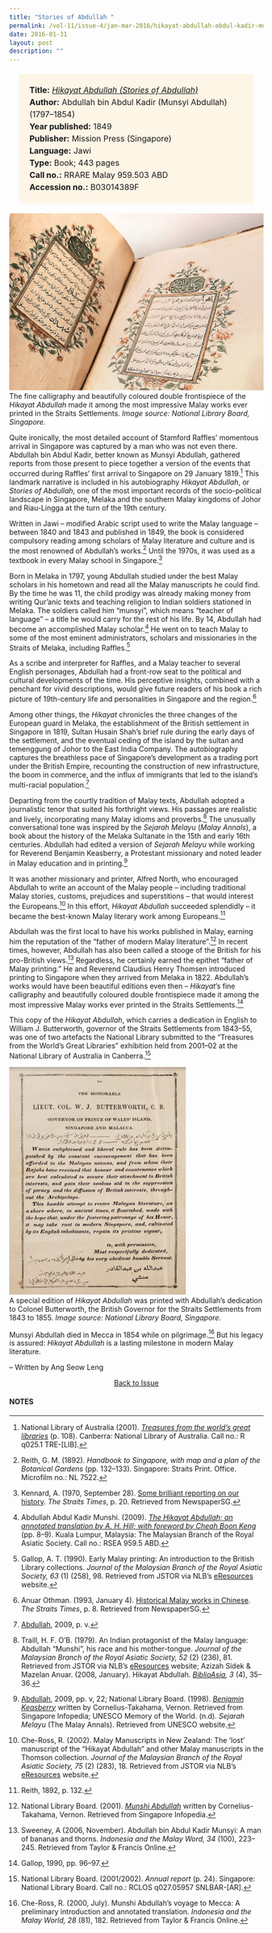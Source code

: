```yaml
---
title: "Stories of Abdullah "
permalink: /vol-11/issue-4/jan-mar-2016/hikayat-abdullah-abdul-kadir-munsyi
date: 2016-01-31
layout: post
description: ""
---
```

<span style="background-colour: #fdf5e6; padding: 20px; margin: 20px; background:#fdf5e6; display:block; font-size:1rem; line-height:1.5rem;"> 
	<b>Title:</b> <a href="https://eresources.nlb.gov.sg/printheritage/detail/81c0b1e2-807f-433b-b9d1-500ab4d06e62.aspx"><i>Hikayat Abdullah (Stories of Abdullah)</i></a><br>
<b>Author:</b> Abdullah bin Abdul Kadir (Munsyi 
Abdullah) (1797–1854)<br>
<b>Year published:</b> 1849<br>
<b>Publisher:</b> Mission Press (Singapore)<br>
<b>Language:</b> Jawi<br>
<b>Type:</b> Book; 443 pages<br>
<b>Call no.:</b> RRARE Malay 959.503 ABD<br>
<b>Accession no.:</b> B03014389F
</span>

<img src="/images/vol-11-issue-4/stories-of-abdullah/Ab2.JPG">
<div style="background-color: white;">The fine calligraphy and beautifully coloured double frontispiece of the <i>Hikayat Abdullah</i> made it among the most impressive Malay works ever printed in the Straits Settlements. <i>Image source: National Library Board, Singapore.</i></div>

Quite ironically, the most detailed account of Stamford Raffles’ momentous arrival in Singapore was captured by a man who was not even there. Abdullah bin Abdul Kadir, better known as Munsyi Abdullah, gathered reports from those present to piece together a version of the events that occurred during Raffles’ first arrival to Singapore on 29 January 1819.[^1] This landmark narrative is included in his autobiography *Hikayat Abdullah*, or *Stories of Abdullah*, one of the most important records of the socio-political landscape in Singapore, Melaka and the southern Malay kingdoms of Johor and Riau-Lingga at the turn of the 19th century.

Written in Jawi – modified Arabic script used to write the Malay language – between 1840 and 1843 and published in 1849, the book is considered compulsory reading among scholars of Malay literature and culture and is the most renowned of Abdullah’s works.[^2] Until the 1970s, it was used as a textbook in every Malay school in Singapore.[^3]

Born in Melaka in 1797, young Abdullah studied under the best Malay scholars in his hometown and read all the Malay manuscripts he could find. By the time he was 11, the child prodigy was already making money from writing Qur’anic texts and teaching religion to Indian soldiers stationed in Melaka. The soldiers called him “munsyi”, which means “teacher of language” – a title he would carry for the rest of his life. By 14, Abdullah had become an accomplished Malay scholar.[^4] He went on to teach Malay to some of the most eminent administrators, scholars and missionaries in the Straits of Melaka, including Raffles.[^5]

As a scribe and interpreter for Raffles, and a Malay teacher to several English personages, Abdullah had a front-row seat to the political and cultural developments of the time. His perceptive insights, combined with a penchant for vivid descriptions, would give future readers of his book a rich picture of 19th-century life and personalities in Singapore and the region.[^6]

Among other things, the *Hikayat* chronicles the three changes of the European guard in Melaka, the establishment of the British settlement in Singapore in 1819, Sultan Husain Shah’s brief rule during the early days of the settlement, and the 
eventual ceding of the island by the sultan and temenggung of Johor to the East India Company. The autobiography captures the breathless pace of Singapore’s development as a trading port under the British Empire, recounting the construction of new infrastructure, the boom in commerce, and the influx of immigrants that led to the island’s multi-racial population.[^7]

Departing from the courtly tradition of Malay texts, Abdullah adopted a journalistic tenor that suited his forthright views. His passages are realistic and lively, incorporating many Malay idioms and proverbs.[^8] The unusually 
conversational tone was inspired by the *Sejarah Melayu* (*Malay Annals*), a book about the history of the Melaka Sultanate in the 
15th and early 16th centuries. Abdullah had edited a version of *Sejarah Melayu* while working for Reverend Benjamin Keasberry, a Protestant missionary and noted leader in Malay education and in printing.[^9]

It was another missionary and printer, Alfred North, who encouraged Abdullah to write an account of the Malay people – including traditional Malay stories, customs, prejudices and superstitions – that would interest the Europeans.[^10] In this effort, *Hikayat Abdullah* succeeded splendidly – it became the best-known Malay literary work among Europeans.[^11]

Abdullah was the first local to have his works published in Malay, earning him the reputation of the “father of modern Malay literature”.[^12] In recent times, however, Abdullah has also been called a stooge of the British for his pro-British 
views.[^13] Regardless, he certainly earned the epithet “father of Malay printing.” He and Reverend Claudius Henry Thomsen introduced printing to Singapore when they arrived from Melaka in 1822. Abdullah’s works would have been beautiful editions even then – *Hikayat*’s fine calligraphy and beautifully coloured double frontispiece made it among the most impressive Malay works ever printed in the Straits Settlements.[^14]

This copy of the *Hikayat Abdullah*, which carries a dedication in English to William J. Butterworth, governor of the Straits Settlements from 1843–55, was one of two artefacts the National Library submitted to the “Treasures from the World’s Great Libraries” exhibition held from 2001–02 at the National Library of Australia in Canberra.[^15]

<img style="width: 350px; height: 450px;" src="/images/vol-11-issue-4/stories-of-abdullah/Ab1.JPG">
<div style="background-color: white;">A special edition of <i>Hikayat Abdullah</i> was printed with Abdullah’s dedication to Colonel Butterworth, the British Governor for the Straits Settlements from 1843 to 1855. <i>Image source: National Library Board, Singapore.</i></div>

Munsyi Abdullah died in Mecca in 1854 while on pilgrimage.[^16] But his legacy is assured: *Hikayat Abdullah* is a lasting milestone in modern Malay literature.

– Written by Ang Seow Leng

<a href="/vol-11/issue-4/jan-mar-2016/"><center>Back to Issue</center></a>

#### **NOTES**
[^1]:National Library of Australia (2001). [*Treasures from the world’s great libraries*](http://eservice.nlb.gov.sg/item_holding_s.aspx?bid=10864294) (p. 108). Canberra: National Library of Australia. Call no.: R q025.1 TRE-[LIB].
[^2]:Reith, G. M. (1892). *Handbook to Singapore, with map and a plan of the Botanical Gardens* (pp. 132–133).  Singapore: Straits Print. Office. Microfilm no.: NL 7522.
[^3]:Kennard, A. (1970, September 28). [Some brilliant reporting on our history](http://eresources.nlb.gov.sg/newspapers/Digitised/Article/straitstimes19700928-1.2.119.aspx). *The Straits Times*, p. 20. Retrieved from NewspaperSG.
[^4]:Abdullah Abdul Kadir Munshi. (2009). [*The Hikayat Abdullah; an annotated translation by A. H. Hill; with foreword by Cheah Boon Keng*](http://eservice.nlb.gov.sg/item_holding_s.aspx?bid=13606908) (pp. 8–9). Kuala Lumpur, Malaysia: The Malaysian Branch of the Royal Asiatic Society. Call no.: RSEA 959.5 ABD.
[^5]:Gallop, A. T. (1990). Early Malay printing: An introduction to the British Library collections. *Journal of the Malaysian Branch of the Royal Asiatic Society, 63* (1) (258), 98. Retrieved from JSTOR via NLB’s [eResources](https://eresources.nlb.gov.sg/main) website.
[^6]:Anuar Othman. (1993, January 4). [Historical Malay works in Chinese](http://eresources.nlb.gov.sg/newspapers/Digitised/Article/straitstimes19930104-1.2.71.5.5.aspx). *The Straits Times*, p. 8. Retrieved from NewspaperSG.
[^7]:[Abdullah](http://eservice.nlb.gov.sg/item_holding_s.aspx?bid=13606908), 2009, p. v.
[^8]:Traill, H. F. O’B. (1979). An Indian protagonist of the Malay language: Abdullah “Munshi”, his race and his mother-tongue. *Journal of the Malaysian Branch of the Royal Asiatic Society, 52* (2) (236), 81. Retrieved from JSTOR via NLB’s [eResources](https://eresources.nlb.gov.sg/main) website; Azizah Sidek & Mazelan Anuar. (2008, January). Hikayat Abdullah. [*BiblioAsia*](https://biblioasia.nlb.gov.sg/all-issues/)*, 3* (4), 35–36.
[^9]:[Abdullah](http://eservice.nlb.gov.sg/item_holding_s.aspx?bid=13606908), 2009, pp. v, 22; National Library Board. (1998). [*Benjamin Keasberry*](http://eresources.nlb.gov.sg/infopedia/articles/SIP_781_2005-01-03.html) written by Cornelius-Takahama, Vernon. Retrieved from Singapore Infopedia; UNESCO Memory of the World. (n.d). *Sejarah Melayu* (The Malay Annals). Retrieved from UNESCO website.
[^10]:Che-Ross, R. (2002). Malay Manuscripts in New Zealand: The ‘lost’ manuscript of the “Hikayat Abdullah” and other Malay manuscripts in the Thomson collection. *Journal of the Malaysian Branch of the Royal Asiatic Society, 75* (2) (283), 18. Retrieved from JSTOR via NLB’s [eResources](https://eresources.nlb.gov.sg/main) website.
[^11]:Reith, 1892, p. 132.
[^12]:National Library Board. (2001). [*Munshi Abdullah*](http://eresources.nlb.gov.sg/infopedia/articles/SIP_503_2004-12-27.html) written by Cornelius-Takahama, Vernon. Retrieved from Singapore Infopedia.
[^13]:Sweeney, A (2006, November). Abdullah bin Abdul Kadir Munsyi: A man of bananas and thorns. *Indonesia and the Malay Word, 34* (100), 223–245. Retrieved from Taylor & Francis Online.
[^14]:Gallop, 1990, pp. 96–97.
[^15]:National Library Board. (2001/2002). *Annual report* (p. 24). Singapore: National Library Board. Call no.: RCLOS q027.05957 SNLBAR-[AR].
[^16]:Che-Ross, R. (2000, July). Munshi Abdullah’s voyage to Mecca: A preliminary introduction and annotated translation. *Indonesia and the Malay World, 28* (81), 182. Retrieved from Taylor & Francis Online.